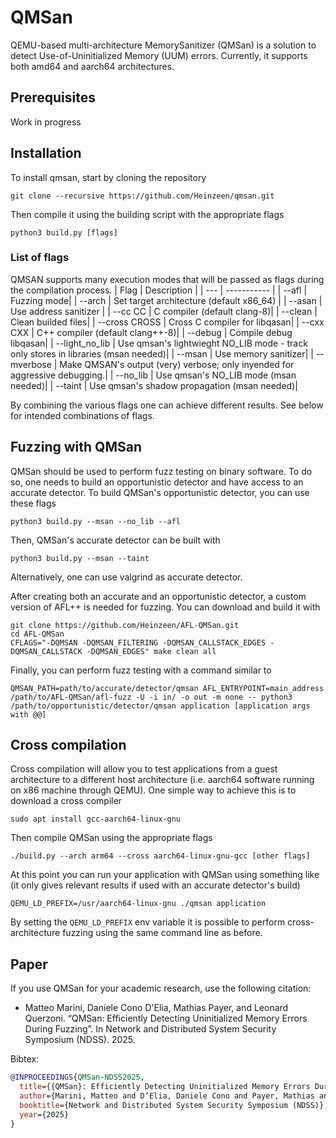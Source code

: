 # QMSan

QEMU-based multi-architecture MemorySanitizer (QMSan) is a solution to detect Use-of-Uninitialized Memory (UUM) errors. Currently, it supports both amd64 and aarch64 architectures.

## Prerequisites
Work in progress

## Installation
To install qmsan, start by cloning the repository
```console
git clone --recursive https://github.com/Heinzeen/qmsan.git
```
Then compile it using the building script with the appropriate flags
```console
python3 build.py [flags]
```
### List of flags
QMSAN supports many execution modes that will be passed as flags during the compilation process.
| Flag | Description |
| --- | ----------- |
|  --afl | Fuzzing mode|
|  --arch | Set target architecture (default x86_64) |
|  --asan | Use address sanitizer |
|  --cc CC | C compiler (default clang-8)|
|  --clean | Clean builded files|
|  --cross CROSS | Cross C compiler for libqasan|
|  --cxx CXX | C++ compiler (default clang++-8)|
|  --debug | Compile debug libqasan|
|  --light_no_lib | Use qmsan's lightwieght NO_LIB mode - track only stores in libraries (msan needed)|
|  --msan | Use memory sanitizer|
|  --mverbose | Make QMSAN's output (very) verbose; only inyended for aggressive debugging.|
|  --no_lib | Use qmsan's NO_LIB mode (msan needed)|
|  --taint | Use qmsan's shadow propagation (msan needed)|

By combining the various flags one can achieve different results. See below for intended combinations of flags.

## Fuzzing with QMSan
QMSan should be used to perform fuzz testing on binary software. To do so, one needs to build an opportunistic detector and have access to an accurate detector. To build QMSan's opportunistic detector, you can use these flags
```console
python3 build.py --msan --no_lib --afl
```
Then, QMSan's accurate detector can be built with 
```console
python3 build.py --msan --taint
```
Alternatively, one can use valgrind as accurate detector.

After creating both an accurate and an opportunistic detector, a custom version of AFL++ is needed for fuzzing. You can download and build it with
```console
git clone https://github.com/Heinzeen/AFL-QMSan.git
cd AFL-QMSan
CFLAGS="-DQMSAN -DQMSAN_FILTERING -DQMSAN_CALLSTACK_EDGES -DQMSAN_CALLSTACK -DQMSAN_EDGES" make clean all
```

Finally, you can perform fuzz testing with a command similar to
```console
QMSAN_PATH=path/to/accurate/detector/qmsan AFL_ENTRYPOINT=main_address  /path/to/AFL-QMSan/afl-fuzz -U -i in/ -o out -m none -- python3 /path/to/opportunistic/detector/qmsan application [application args with @@]
``` 

## Cross compilation
Cross compilation will allow you to test applications from a guest architecture to a different host architecture (i.e. aarch64 software running on x86 machine through QEMU). One simple way to achieve this is to download a cross compiler
```console
sudo apt install gcc-aarch64-linux-gnu
```
Then compile QMSan using the appropriate flags
```console
./build.py --arch arm64 --cross aarch64-linux-gnu-gcc [other flags]
```
At this point you can run your application with QMSan using something like (it only gives relevant results if used with an accurate detector's build)
```console
QEMU_LD_PREFIX=/usr/aarch64-linux-gnu ./qmsan application
```
By setting the `QEMU_LD_PREFIX` env variable it is possible to perform cross-architecture fuzzing using the same command line as before.

## Paper

If you use QMSan for your academic research, use the following citation:

+ Matteo Marini, Daniele Cono D'Elia, Mathias Payer, and Leonard Querzoni. “QMSan: Efficiently Detecting Uninitialized Memory Errors During Fuzzing”. In Network and Distributed System Security Symposium (NDSS). 2025.

Bibtex:

```bibtex
@INPROCEEDINGS{QMSan-NDSS2025,
  title={{QMSan}: Efficiently Detecting Uninitialized Memory Errors During Fuzzing},
  author={Marini, Matteo and D’Elia, Daniele Cono and Payer, Mathias and Querzoni, Leonardo},
  booktitle={Network and Distributed System Security Symposium (NDSS)},
  year={2025}
}
```